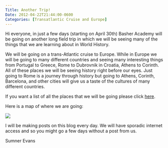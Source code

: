 ```yaml
---
Title: Another Trip!
Date: 2012-04-22T21:44:00-0600
Categories: [Transatlantic Cruise and Europe]
---
```


Hi everyone, in just a few days (starting on April 30th) Basher Academy
will be going on another long field trip in which we will be seeing many
of the things that we are learning about in World History.

We will be going on a trans-Atlantic cruise to Europe. While in Europe
we will be going to many different countries and seeing many interesting
things from Portugal to Greece, Rome to Dubrovnik in Croatia, Athens to
Corinth. All of these places we will be seeing history right before our
eyes. Just going to Rome is a journey through history but going to
Athens, Corinth, Barcelona, and other cities will give us a taste of the
cultures of many different countries.

If you want a list of all the places that we will be going please click
[here](http://www.hollandamerica.com/find-cruise-vacation/CruiseDetails.action?destCode=E&portCode=FLL&shipCodeSearch=NO&durationCode=4&dateCode=&flexibleMonths=false&noOfFlexibleMonths=1&pageNumber=1&voyageCode=N231A&webItineraryIdForAudit=ETS226).

Here is a map of where we are going:

![](http://www.the-evans.family/sumner/blog/wp-content/uploads/2012/04/ETS226.jpg)

I will be making posts on this blog every day. We will have sporadic
internet access and so you might go a few days without a post from us.

Sumner Evans
